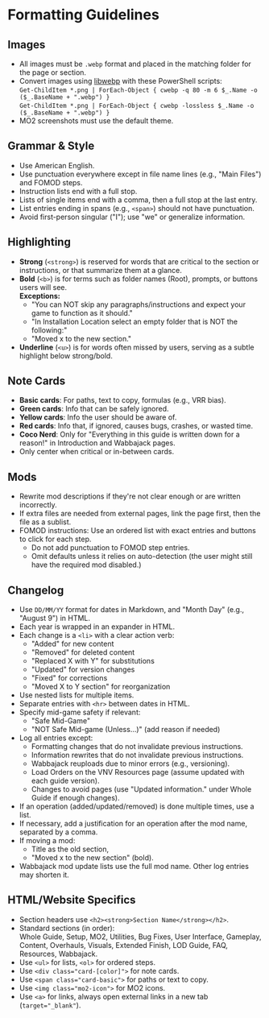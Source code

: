 # Formatting Guidelines

## Images
- All images must be `.webp` format and placed in the matching folder for the page or section.
- Convert images using [libwebp](https://storage.googleapis.com/downloads.webmproject.org/releases/webp/index.html) with these PowerShell scripts:  
  `Get-ChildItem *.png | ForEach-Object { cwebp -q 80 -m 6 $_.Name -o ($_.BaseName + ".webp") }`  
  `Get-ChildItem *.png | ForEach-Object { cwebp -lossless $_.Name -o ($_.BaseName + ".webp") }`
- MO2 screenshots must use the default theme.

## Grammar & Style
- Use American English.
- Use punctuation everywhere except in file name lines (e.g., "Main Files") and FOMOD steps.
- Instruction lists end with a full stop.
- Lists of single items end with a comma, then a full stop at the last entry.
- List entries ending in spans (e.g., `<span>`) should not have punctuation.
- Avoid first-person singular ("I"); use "we" or generalize information.

## Highlighting
- **Strong** (`<strong>`) is reserved for words that are critical to the section or instructions, or that summarize them at a glance.
- **Bold** (`<b>`) is for terms such as folder names (Root), prompts, or buttons users will see.  
  **Exceptions:**  
  - "You can NOT skip any paragraphs/instructions and expect your game to function as it should."
  - "In Installation Location select an empty folder that is NOT the following:"
  - "Moved x to the new section."
- **Underline** (`<u>`) is for words often missed by users, serving as a subtle highlight below strong/bold.

## Note Cards
- **Basic cards**: For paths, text to copy, formulas (e.g., VRR bias).
- **Green cards**: Info that can be safely ignored.
- **Yellow cards**: Info the user should be aware of.
- **Red cards**: Info that, if ignored, causes bugs, crashes, or wasted time.
- **Coco Nerd**: Only for "Everything in this guide is written down for a reason!" in Introduction and Wabbajack pages.
- Only center when critical or in-between cards.

## Mods
- Rewrite mod descriptions if they're not clear enough or are written incorrectly.
- If extra files are needed from external pages, link the page first, then the file as a sublist.
- FOMOD instructions: Use an ordered list with exact entries and buttons to click for each step.  
  - Do not add punctuation to FOMOD step entries.
  - Omit defaults unless it relies on auto-detection (the user might still have the required mod disabled.)

## Changelog
- Use `DD/MM/YY` format for dates in Markdown, and "Month Day" (e.g., "August 9") in HTML.
- Each year is wrapped in an expander in HTML.
- Each change is a `<li>` with a clear action verb:
  - "Added" for new content
  - "Removed" for deleted content
  - "Replaced X with Y" for substitutions
  - "Updated" for version changes
  - "Fixed" for corrections
  - "Moved X to Y section" for reorganization
- Use nested lists for multiple items.
- Separate entries with `<hr>` between dates in HTML.
- Specify mid-game safety if relevant:
  - "Safe Mid-Game"
  - "NOT Safe Mid-game (Unless...)" (add reason if needed)
- Log all entries except:
  - Formatting changes that do not invalidate previous instructions.
  - Information rewrites that do not invalidate previous instructions.
  - Wabbajack reuploads due to minor errors (e.g., versioning).
  - Load Orders on the VNV Resources page (assume updated with each guide version).
  - Changes to avoid pages (use "Updated information." under Whole Guide if enough changes).
- If an operation (added/updated/removed) is done multiple times, use a list.
- If necessary, add a justification for an operation after the mod name, separated by a comma.
- If moving a mod:
  - Title as the old section,
  - "Moved x to the new section" (bold).
- Wabbajack mod update lists use the full mod name. Other log entries may shorten it.

## HTML/Website Specifics
- Section headers use `<h2><strong>Section Name</strong></h2>`.
- Standard sections (in order):  
  Whole Guide, Setup, MO2, Utilities, Bug Fixes, User Interface, Gameplay, Content, Overhauls, Visuals, Extended Finish, LOD Guide, FAQ, Resources, Wabbajack.
- Use `<ul>` for lists, `<ol>` for ordered steps.
- Use `<div class="card-[color]">` for note cards.
- Use `<span class="card-basic">` for paths or text to copy.
- Use `<img class="mo2-icon">` for MO2 icons.
- Use `<a>` for links, always open external links in a new tab (`target="_blank"`).